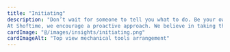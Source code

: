 ```yaml
---
title: "Initiating"
description: "Don’t wait for someone to tell you what to do. Be your own fire.
At Shoftime, we encourage a proactive approach. We believe in taking the initiative and being self-driven, rather than waiting for direction. Our team members are empowered to take action, innovate, and lead with enthusiasm, contributing to dynamic and effective project outcomes."
cardImage: "@/images/insights/initiating.png"
cardImageAlt: "Top view mechanical tools arrangement"
---
```

